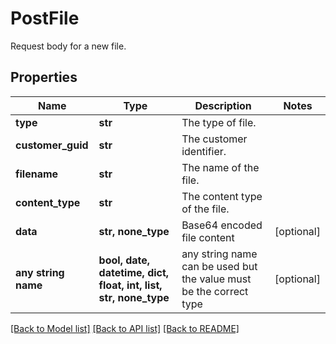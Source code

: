 # PostFile

Request body for a new file.

## Properties
Name | Type | Description | Notes
------------ | ------------- | ------------- | -------------
**type** | **str** | The type of file. | 
**customer_guid** | **str** | The customer identifier. | 
**filename** | **str** | The name of the file. | 
**content_type** | **str** | The content type of the file. | 
**data** | **str, none_type** | Base64 encoded file content | [optional] 
**any string name** | **bool, date, datetime, dict, float, int, list, str, none_type** | any string name can be used but the value must be the correct type | [optional]

[[Back to Model list]](../README.md#documentation-for-models) [[Back to API list]](../README.md#documentation-for-api-endpoints) [[Back to README]](../README.md)



